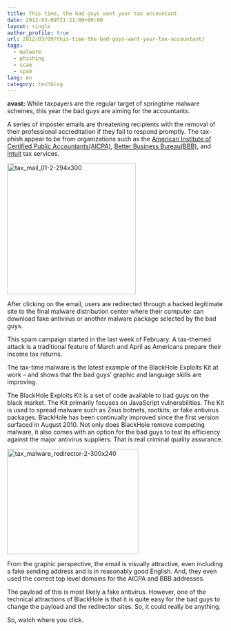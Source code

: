 ```yaml
---
title: This time, the bad guys want your tax accountant
date: 2012-03-09T21:21:00+00:00
layout: single
author_profile: true
url: 2012/03/09/this-time-the-bad-guys-want-your-tax-accountant/
tags:
  - malware
  - phishing
  - scam
  - spam
lang: en
category: techblog
---
```

**avast:** While taxpayers are the regular target of springtime malware schemes, this year the bad guys are aiming for the accountants. 

A series of imposter emails are threatening recipients with the removal of their professional accreditation if they fail to respond promptly. The tax-phish appear to be from organizations such as the <a href="http://www.aicpa.org/" target="_blank">American Institute of Certified Public Accountants(AICPA)</a>, <a href="http://www.bbb.org/" target="_blank">Better Business Bureau(BBB)</a>, and <a href="http://www.intuit.com/" target="_blank">Intuit</a> tax services. 

[<img title="tax_mail_01-2-294x300" border="0" alt="tax_mail_01-2-294x300" src="http://lh3.ggpht.com/-goFvkYOhE5k/T1ptB3rtt8I/AAAAAAAAFGo/txDMD6QJxIU/tax_mail_01-2-294x300_thumb%25255B1%25255D.jpg?imgmax=800" width="298" height="304" />](http://lh4.ggpht.com/-ahJwab1csoE/T1ps-GcJVYI/AAAAAAAAFGg/BvJIW2nto4I/s1600-h/tax_mail_01-2-294x300%25255B3%25255D.jpg) 

After clicking on the email, users are redirected through a hacked legitimate site to the final malware distribution center where their computer can download fake antivirus or another malware package selected by the bad guys. 

This spam campaign started in the last week of February. A tax-themed attack is a traditional feature of March and April as Americans prepare their income tax returns. 

The tax-time malware is the latest example of the BlackHole Exploits Kit at work – and shows that the bad guys’ graphic and language skills are improving. 

The BlackHole Exploits Kit is a set of code available to bad guys on the black market. The Kit primarily focuses on JavaScript vulnerabilities. The Kit is used to spread malware such as Zeus botnets, rootkits, or fake antivirus packages. BlackHole has been continually improved since the first version surfaced in August 2010. Not only does BlackHole remove competing malware, it also comes with an option for the bad guys to test its efficiency against the major antivirus suppliers. That is real criminal quality assurance. 

[<img title="tax_malware_redirector-2-300x240" border="0" alt="tax_malware_redirector-2-300x240" src="http://lh5.ggpht.com/-EbgYWQTlWfs/T1ptMPga12I/AAAAAAAAFG4/3Sm4scjaE-E/tax_malware_redirector-2-300x240_thumb%25255B1%25255D.jpg?imgmax=800" width="304" height="244" />](http://lh3.ggpht.com/-K35rtgCc7mg/T1ptF81Ji1I/AAAAAAAAFGw/18555DzsyWM/s1600-h/tax_malware_redirector-2-300x240%25255B3%25255D.jpg) 

From the graphic perspective, the email is visually attractive, even including a fake sending address and is in reasonably good English. And, they even used the correct top level domains for the AICPA and BBB addresses. 

The payload of this is most likely a fake antivirus. However, one of the technical attractions of BlackHole is that it is quite easy for the bad guys to change the payload and the redirector sites. So, it could really be anything. 

So, watch where you click.